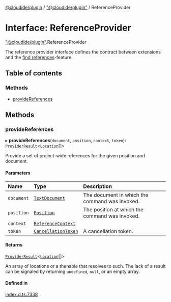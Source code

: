 [@cloudide/plugin](../README.md) / ["@cloudide/plugin"](../modules/_cloudide_plugin_.md) / ReferenceProvider

# Interface: ReferenceProvider

["@cloudide/plugin"](../modules/_cloudide_plugin_.md).ReferenceProvider

The reference provider interface defines the contract between extensions and
the [find references](https://code.visualstudio.com/docs/editor/editingevolved#_peek)-feature.

## Table of contents

### Methods

- [provideReferences](cloudide_plugin_.ReferenceProvider.md#providereferences)

## Methods

### provideReferences

▸ **provideReferences**(`document`, `position`, `context`, `token`): [`ProviderResult`](../modules/_cloudide_plugin_.md#providerresult)<[`Location`](../classes/cloudide_plugin_.Location.md)[]\>

Provide a set of project-wide references for the given position and document.

#### Parameters

| Name | Type | Description |
| :------ | :------ | :------ |
| `document` | [`TextDocument`](cloudide_plugin_.TextDocument.md) | The document in which the command was invoked. |
| `position` | [`Position`](../classes/cloudide_plugin_.Position.md) | The position at which the command was invoked. |
| `context` | [`ReferenceContext`](cloudide_plugin_.ReferenceContext.md) |  |
| `token` | [`CancellationToken`](cloudide_plugin_.CancellationToken.md) | A cancellation token. |

#### Returns

[`ProviderResult`](../modules/_cloudide_plugin_.md#providerresult)<[`Location`](../classes/cloudide_plugin_.Location.md)[]\>

An array of locations or a thenable that resolves to such. The lack of a result can be
signaled by returning `undefined`, `null`, or an empty array.

#### Defined in

[index.d.ts:7338](https://github.com/shuyaqian/cloudide-plugin-api/blob/26b31b9/index.d.ts#L7338)
